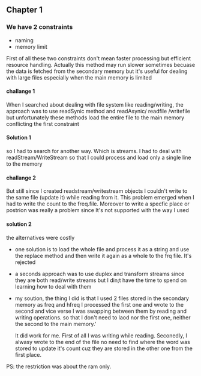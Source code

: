 ## Chapter 1 

### We have 2 constraints 
 - naming
 - memory limit

First of all these two constraints don't mean faster processing but efficient resource handling.
Actually this method may run slower sometimes becuase the data is fetched from the secondary memory 
but it's useful for dealing with large files especially when the main memory is limited 

#### challange 1
When I searched about dealing with file system like reading/writing, the approach was to use readSynic method and readAsynic/ readfile /writefile but unfortunately these methods load the entire file to the main memory conflicting the first constraint 

#### Solution 1
so I had to search for another way. Which is streams. I had to deal with readStream/WriteStream 
so that I could process and load only a single line to the memory 

#### challange 2 
But still since I created readstream/writestream objects I couldn't write to the same file (update it) 
while reading from it. This problem emerged when I had to write the count to the freq.file. Moreover to write a specfic place or postrion was really a problem since It's not supported with the way I used

#### solution 2

the alternatives were costly
- one solution is to load the whole file and process it as a string and use the replace method
  and then write it again as a whole to the frq file. It's rejected 
- a seconds approach was to use duplex and transform streams since they are both read/write streams
  but I din;t have the time to spend on learning how to deal with them

- my soution, the thing I did is that I used 2 files stored in the secondary memory as freq and hfreq 
  I processed the first one and wrote to the second and vice verse I was swapping between 
  them by reading and writing operations. so that I don't need to laod nor the first one, neither the second to the main  memory.'
  
   It did work for me. First of all I was writing while reading. Seconedly, I alwasy wrote to the end of the file no need to find where the word was stored to update it's count cuz they are stored in the other one from the first place.


PS: the restriction was about the ram only.
